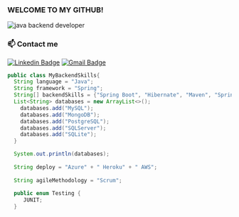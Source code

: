 ### WELCOME TO MY GITHUB!
![java backend developer](https://user-images.githubusercontent.com/63068481/178285933-e9177e1a-aea9-4f2d-8e4a-9d5382e968ef.png)
### 📫 Contact me
[![Linkedin Badge](https://img.shields.io/badge/-LinkedIn-blue?style=flat-square&logo=Linkedin&logoColor=white&link=https://www.linkedin.com/in/omariosouto)](https://www.linkedin.com/in/thiago-freitas-b6986a155/)
[![Gmail Badge](https://img.shields.io/badge/-Gmail-7159c1?style=flat-square&logo=Gmail&logoColor=white&color=red&link=mailto:thiagofreitas201717@gmail.com)](mailto:thiagofreitas201717@gmail.com)

```java 
public class MyBackendSkills{
  String language = "Java"; 
  String framework = "Spring";
  String[] backendSkills = {"Spring Boot", "Hibernate", "Maven", "Spring Security", "MVC"};
  List<String> databases = new ArrayList<>();
    databases.add("MySQL");
    databases.add("MongoDB");
    databases.add("PostgreSQL");
    databases.add("SQLServer");
    databases.add("SQLite");
  }

  System.out.println(databases);
  
  String deploy = "Azure" + " Heroku" + " AWS";
 
  String agileMethodology = "Scrum";
  
  public enum Testing {
     JUNIT;
  }

```
